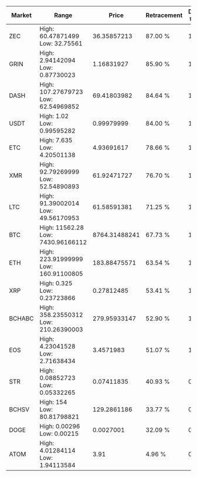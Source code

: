 | Market | Range | Price| Retracement | Doubles to 50% |
| --- | --- | --- | --- | --- |
| ZEC | High: 60.47871499<br />Low: 32.75561 | 36.35857213 | 87.00 % | 1.28 |
| GRIN | High: 2.94142094<br />Low: 0.87730023 | 1.16831927 | 85.90 % | 1.63 |
| DASH | High: 107.27679723<br />Low: 62.54969852 | 69.41803982 | 84.64 % | 1.22 |
| USDT | High: 1.02<br />Low: 0.99595282 | 0.99979999 | 84.00 % | 1.01 |
| ETC | High: 7.635<br />Low: 4.20501138 | 4.93691617 | 78.66 % | 1.20 |
| XMR | High: 92.79269999<br />Low: 52.54890893 | 61.92471727 | 76.70 % | 1.17 |
| LTC | High: 91.39002014<br />Low: 49.56170953 | 61.58591381 | 71.25 % | 1.14 |
| BTC | High: 11562.28<br />Low: 7430.96166112 | 8764.31488241 | 67.73 % | 1.08 |
| ETH | High: 223.91999999<br />Low: 160.91100805 | 183.88475571 | 63.54 % | 1.05 |
| XRP | High: 0.325<br />Low: 0.23723866 | 0.27812485 | 53.41 % | 1.01 |
| BCHABC | High: 358.23550312<br />Low: 210.26390003 | 279.95933147 | 52.90 % | 1.02 |
| EOS | High: 4.23041528<br />Low: 2.71638434 | 3.4571983 | 51.07 % | 1.00 |
| STR | High: 0.08852723<br />Low: 0.05332265 | 0.07411835 | 40.93 % | 0.00 |
| BCHSV | High: 154<br />Low: 80.81798821 | 129.2861186 | 33.77 % | 0.00 |
| DOGE | High: 0.00296<br />Low: 0.00215 | 0.0027001 | 32.09 % | 0.00 |
| ATOM | High: 4.01284114<br />Low: 1.94113584 | 3.91 | 4.96 % | 0.00 |
